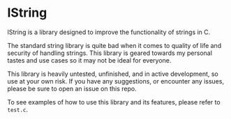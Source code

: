 # IString
IString is a library designed to improve the functionality of strings in C.

The standard string library is quite bad when it comes to quality of life and security
of handling strings. This library is geared towards my personal tastes and use cases 
so it may not be ideal for everyone. 

This library is heavily untested, unfinished, and in active development, so use at your own risk. If you have any suggestions,
or encounter any issues, please be sure to open an issue on this repo. 

To see examples of how to use this library and its features, please refer to `test.c`.